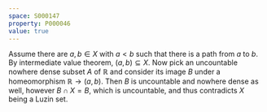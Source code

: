 ```yaml
---
space: S000147
property: P000046
value: true
---
```


Assume there are $a,b\in X$ with $a<b$ such that there is a path from $a$ to $b$. By intermediate value theorem, $(a,b)\subseteq X$.
Now pick an uncountable nowhere dense subset $A$ of $\mathbb{R}$ and consider its image $B$ under a homeomorphism $\mathbb{R}\to (a,b)$.
Then $B$ is uncountable and nowhere dense as well, however $B\cap X=B$, which is uncountable, and thus contradicts $X$ being a Luzin set.
